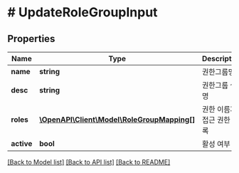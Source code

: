 # # UpdateRoleGroupInput

## Properties

Name | Type | Description | Notes
------------ | ------------- | ------------- | -------------
**name** | **string** | 권한그룹명 |
**desc** | **string** | 권한그룹 설명 | [optional]
**roles** | [**\OpenAPI\Client\Model\RoleGroupMapping[]**](RoleGroupMapping.md) | 권한 이름과 접근 권한 목록 |
**active** | **bool** | 활성 여부 |

[[Back to Model list]](../../README.md#models) [[Back to API list]](../../README.md#endpoints) [[Back to README]](../../README.md)
